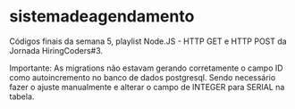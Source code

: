 # sistemadeagendamento

Códigos finais da semana 5, playlist Node.JS - HTTP GET e HTTP POST da Jornada HiringCoders#3.

Importante:
As migrations não estavam gerando corretamente o campo ID como autoincremento no banco de dados postgresql. Sendo necessário fazer o ajuste manualmente e alterar o campo de INTEGER para SERIAL na tabela.
